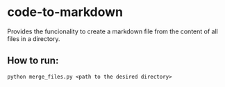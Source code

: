 # code-to-markdown
Provides the funcionality to create a markdown file from the content of all files in a directory.

## How to run:
```
python merge_files.py <path to the desired directory>
```


